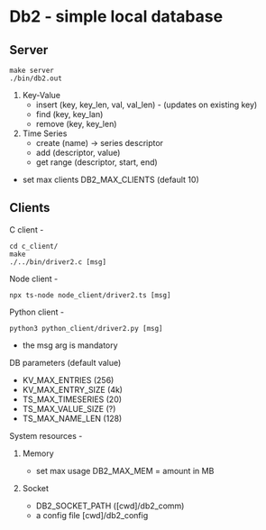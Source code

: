 

# Db2 - simple local database


## Server
```
make server
./bin/db2.out
```

1. Key-Value 
    - insert (key, key_len, val, val_len) - (updates on existing key)
    - find (key, key_lan)
    - remove (key, key_len)
2. Time Series 
    - create (name) -> series descriptor
    - add (descriptor, value)
    - get range (descriptor, start, end)

- set max clients DB2_MAX_CLIENTS (default 10)

## Clients

C client - 
```
cd c_client/
make
./../bin/driver2.c [msg]
``` 
Node client - 
```
npx ts-node node_client/driver2.ts [msg]
```
Python client - 
```
python3 python_client/driver2.py [msg]
```
* the msg arg is mandatory

DB parameters (default value)
- KV_MAX_ENTRIES (256)
- KV_MAX_ENTRY_SIZE (4k)
- TS_MAX_TIMESERIES (20)
- TS_MAX_VALUE_SIZE (?)
- TS_MAX_NAME_LEN (128)

System resources - 
1. Memory
    - set max usage DB2_MAX_MEM = amount in MB
    
2. Socket
    - DB2_SOCKET_PATH ([cwd]/db2_comm)
    - a config file [cwd]/db2_config 
     

